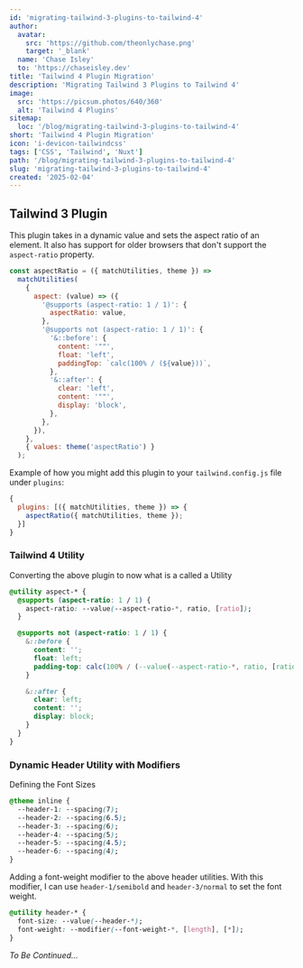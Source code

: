 ```yaml
---
id: 'migrating-tailwind-3-plugins-to-tailwind-4'
author: 
  avatar:
    src: 'https://github.com/theonlychase.png'
    target: '_blank'
  name: 'Chase Isley'
  to: 'https://chaseisley.dev'
title: 'Tailwind 4 Plugin Migration'
description: 'Migrating Tailwind 3 Plugins to Tailwind 4'
image:
  src: 'https://picsum.photos/640/360'
  alt: 'Tailwind 4 Plugins'
sitemap:
  loc: '/blog/migrating-tailwind-3-plugins-to-tailwind-4'
short: 'Tailwind 4 Plugin Migration'
icon: 'i-devicon-tailwindcss'
tags: ['CSS', 'Tailwind', 'Nuxt']
path: '/blog/migrating-tailwind-3-plugins-to-tailwind-4'
slug: 'migrating-tailwind-3-plugins-to-tailwind-4'
created: '2025-02-04'
---
```


## Tailwind 3 Plugin

This plugin takes in a dynamic value and sets the aspect ratio of an element. It also has support for older browsers that don't support the `aspect-ratio` property.

```js [aspect-ratio.plugin.js] meta-info=val
const aspectRatio = ({ matchUtilities, theme }) =>
  matchUtilities(
    {
      aspect: (value) => ({
        '@supports (aspect-ratio: 1 / 1)': {
          aspectRatio: value,
        },
        '@supports not (aspect-ratio: 1 / 1)': {
          '&::before': {
            content: '""',
            float: 'left',
            paddingTop: `calc(100% / (${value}))`,
          },
          '&::after': {
            clear: 'left',
            content: '""',
            display: 'block',
          },
        },
      }),
    },
    { values: theme('aspectRatio') }
  );
```

Example of how you might add this plugin to your `tailwind.config.js` file under `plugins`:

```js [tailwind.config.js] meta-info=val
{
  plugins: [({ matchUtilities, theme }) => {
    aspectRatio({ matchUtilities, theme });
  }]
}
```

### Tailwind 4 Utility

Converting the above plugin to now what is a called a Utility

```css [styles.css] meta-info=val
@utility aspect-* {
  @supports (aspect-ratio: 1 / 1) {
    aspect-ratio: --value(--aspect-ratio-*, ratio, [ratio]);
  }

  @supports not (aspect-ratio: 1 / 1) {
    &::before {
      content: '';
      float: left;
      padding-top: calc(100% / (--value(--aspect-ratio-*, ratio, [ratio])));
    }

    &::after {
      clear: left;
      content: '';
      display: block;
    }
  }
}
```

### Dynamic Header Utility with Modifiers

Defining the Font Sizes

```css [styles.css] meta-info=val
@theme inline {
  --header-1: --spacing(7);
  --header-2: --spacing(6.5);
  --header-3: --spacing(6);
  --header-4: --spacing(5);
  --header-5: --spacing(4.5);
  --header-6: --spacing(4);
}
```

Adding a font-weight modifier to the above header utilities. With this modifier, I can use `header-1/semibold` and `header-3/normal` to set the font weight.

```css [styles.css] meta-info=val
@utility header-* {
  font-size: --value(--header-*);
  font-weight: --modifier(--font-weight-*, [length], [*]);
}
```

*To Be Continued...*
